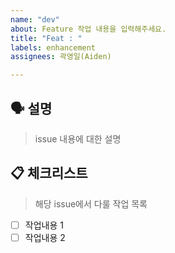```yaml
---
name: "dev"
about: Feature 작업 내용을 입력해주세요.
title: "Feat : "
labels: enhancement
assignees: 곽영일(Aiden)

---
```


## 🗣 설명

> issue 내용에 대한 설명

## 📋 체크리스트

> 해당 issue에서 다룰 작업 목록

- [ ] 작업내용 1
- [ ] 작업내용 2
